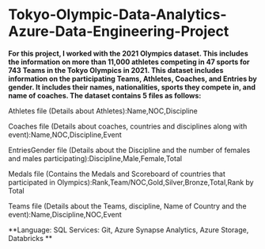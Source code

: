 # Tokyo-Olympic-Data-Analytics-Azure-Data-Engineering-Project

**For this project, I worked with the 2021 Olympics dataset. This includes the information on more than 11,000 athletes competing in 47 sports for 743 Teams in the Tokyo Olympics in 2021. This dataset includes information on the participating Teams, Athletes, Coaches, and Entries by gender. It includes their names, nationalities, sports they compete in, and name of coaches. The dataset contains 5 files as follows:**

Athletes file (Details about Athletes):Name,NOC,Discipline

Coaches file (Details about coaches, countries and disciplines along with event):Name,NOC,Discipline,Event

EntriesGender file (Details about the Discipline and the number of females and males participating):Discipline,Male,Female,Total

Medals file (Contains the Medals and Scoreboard of countries that participated in Olympics):Rank,Team/NOC,Gold,Silver,Bronze,Total,Rank by Total

Teams file (Details about the Teams, discipline, Name of Country and the event):Name,Discipline,NOC,Event

**Language: SQL
Services: Git, Azure Synapse Analytics, Azure Storage, Databricks
**
